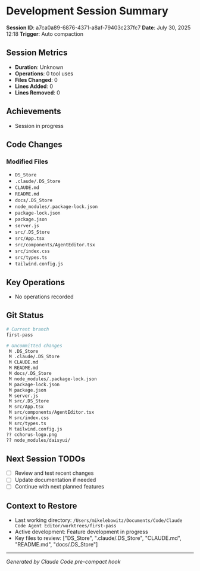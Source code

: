 # Development Session Summary

**Session ID**: a7ca0a89-6876-4371-a8af-79403c237fc7
**Date**: July 30, 2025 12:18
**Trigger**: Auto compaction


## Session Metrics

- **Duration**: Unknown
- **Operations**: 0 tool uses
- **Files Changed**: 0
- **Lines Added**: 0
- **Lines Removed**: 0

## Achievements

- Session in progress

## Code Changes


### Modified Files
- `DS_Store`
- `.claude/.DS_Store`
- `CLAUDE.md`
- `README.md`
- `docs/.DS_Store`
- `node_modules/.package-lock.json`
- `package-lock.json`
- `package.json`
- `server.js`
- `src/.DS_Store`
- `src/App.tsx`
- `src/components/AgentEditor.tsx`
- `src/index.css`
- `src/types.ts`
- `tailwind.config.js`

## Key Operations

- No operations recorded

## Git Status

```bash
# Current branch
first-pass

# Uncommitted changes
 M .DS_Store
 M .claude/.DS_Store
 M CLAUDE.md
 M README.md
 M docs/.DS_Store
 M node_modules/.package-lock.json
 M package-lock.json
 M package.json
 M server.js
 M src/.DS_Store
 M src/App.tsx
 M src/components/AgentEditor.tsx
 M src/index.css
 M src/types.ts
 M tailwind.config.js
?? cchorus-logo.png
?? node_modules/daisyui/

```

## Next Session TODOs

- [ ] Review and test recent changes
- [ ] Update documentation if needed
- [ ] Continue with next planned features

## Context to Restore

- Last working directory: `/Users/mikelebowitz/Documents/Code/Claude Code Agent Editor/worktrees/first-pass`
- Active development: Feature development in progress
- Key files to review: ["DS_Store", ".claude/.DS_Store", "CLAUDE.md", "README.md", "docs/.DS_Store"]

---

*Generated by Claude Code pre-compact hook*
